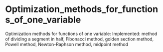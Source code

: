 #  Optimization_methods_for_functions_of_one_variable
  Optimization methods for functions of one variable:   Implemented: method of dividing a segment in half, Fibonacci method, golden section method, Powell method, Newton-Raphson method, midpoint method
